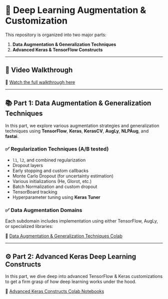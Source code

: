 # 🧠 Deep Learning Augmentation & Customization 

This repository is organized into two major parts:

1. **Data Augmentation & Generalization Techniques**
2. **Advanced Keras & TensorFlow Constructs**

---

## 🎥 Video Walkthrough

📌 [Watch the full walkthrough here](#)  

---

## 📚 Part 1: Data Augmentation & Generalization Techniques

In this part, we explore various augmentation strategies and generalization techniques using **TensorFlow**, **Keras**, **KerasCV**, **AugLy**, **NLPAug**, and **fastai**.

### ✅ Regularization Techniques (A/B tested)
- `l1`, `l2`, and combined regularization
- Dropout layers
- Early stopping and custom callbacks
- Monte Carlo Dropout (for uncertainty estimation)
- Various initializations (He, Glorot, etc.)
- Batch Normalization and custom dropout
- TensorBoard tracking
- Hyperparameter tuning using **Keras Tuner**

### ✅ Data Augmentation Domains
Each subdomain includes implementation using either TensorFlow, AugLy, or specialized libraries:

📃 [Data Augmentation & Generalization Techniques Colab](https://github.com/syedanida/NeuralNetworks_with_Keras/blob/main/1_Data_Augmentation_%26_Generalization_Techniques.ipynb)

---

## ⚙️ Part 2: Advanced Keras Deep Learning Constructs

In this part, we dive deep into advanced TensorFlow & Keras customizations to get a firm grasp of how deep learning works under the hood.

📃 [Advanced Keras Constructs Colab Notebooks](https://github.com/syedanida/NeuralNetworks_with_Keras/blob/main/2_Advanced_Keras_Deep_Learning_Constructs.ipynb)


